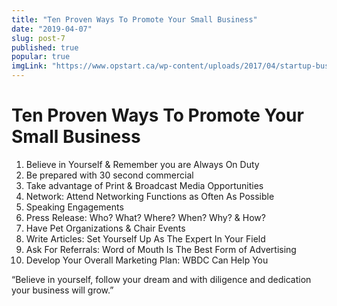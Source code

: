 ```yaml
---
title: "Ten Proven Ways To Promote Your Small Business"
date: "2019-04-07"
slug: post-7
published: true
popular: true
imgLink: "https://www.opstart.ca/wp-content/uploads/2017/04/startup-business-model-1024x576.jpg"
---
```

<!-- markdownlint-disable MD033 -->

# Ten Proven Ways To Promote Your Small Business
1. Believe in Yourself & Remember you are Always On Duty
2. Be prepared with 30 second commercial
3. Take advantage of Print & Broadcast Media Opportunities
4. Network: Attend Networking Functions as Often As Possible
5. Speaking Engagements
6. Press Release: Who? What? Where? When? Why? & How?
7. Have Pet Organizations & Chair Events
8. Write Articles: Set Yourself Up As The Expert In Your Field
9. Ask For Referrals: Word of Mouth Is The Best Form of Advertising
10. Develop Your Overall Marketing Plan: WBDC Can Help You

“Believe in yourself, follow your dream and with diligence and dedication your business will grow.”